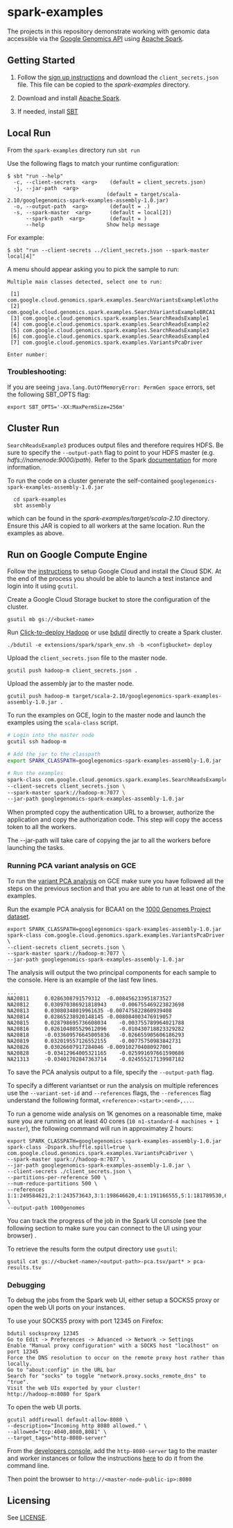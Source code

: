 spark-examples
==============

The projects in this repository demonstrate working with genomic data accessible via the [Google Genomics API](https://developers.google.com/genomics/) using [Apache Spark](http://spark.apache.org/).

Getting Started
---------------

 1. Follow the [sign up instructions](https://developers.google.com/genomics) and download the `client_secrets.json` file. This file can be copied to the _spark-examples_ directory.

 2. Download and install [Apache Spark](https://spark.apache.org/downloads.html).

 3. If needed, install [SBT](http://www.scala-sbt.org/release/docs/Getting-Started/Setup.html)


Local Run
---------
From the `spark-examples` directory run `sbt run`

Use the following flags to match your runtime configuration:

```
$ sbt "run --help"
  -c, --client-secrets  <arg>    (default = client_secrets.json)
  -j, --jar-path  <arg>
                                (default = target/scala-2.10/googlegenomics-spark-examples-assembly-1.0.jar)
  -o, --output-path  <arg>       (default = .)
  -s, --spark-master  <arg>      (default = local[2])
      --spark-path  <arg>        (default = )
      --help                    Show help message
```

For example: 

```
$ sbt "run --client-secrets ../client_secrets.json --spark-master local[4]"
```


A menu should appear asking you to pick the sample to run:
```
Multiple main classes detected, select one to run:

 [1] com.google.cloud.genomics.spark.examples.SearchVariantsExampleKlotho
 [2] com.google.cloud.genomics.spark.examples.SearchVariantsExampleBRCA1
 [3] com.google.cloud.genomics.spark.examples.SearchReadsExample1
 [4] com.google.cloud.genomics.spark.examples.SearchReadsExample2
 [5] com.google.cloud.genomics.spark.examples.SearchReadsExample3
 [6] com.google.cloud.genomics.spark.examples.SearchReadsExample4
 [7] com.google.cloud.genomics.spark.examples.VariantsPcaDriver
 
Enter number:
```

### Troubleshooting:

If you are seeing `java.lang.OutOfMemoryError: PermGen space` errors, set the following SBT_OPTS flag:
```
export SBT_OPTS='-XX:MaxPermSize=256m'
``` 

Cluster Run
-----------
`SearchReadsExample3` produces output files and therefore requires HDFS. Be sure to specify the `--output-path` flag to point to your HDFS master (e.g. _hdfs://namenode:9000/path_). Refer to the Spark [documentation](http://spark.apache.org/docs/0.9.1/spark-standalone.html#running-alongside-hadoop) for more information.

To run the code on a cluster generate the self-contained `googlegenomics-spark-examples-assembly-1.0.jar`
```
  cd spark-examples
  sbt assembly
```
which can be found in the _spark-examples/target/scala-2.10_ directory. Ensure this JAR is copied to all workers at the same location. Run the examples as above.

Run on Google Compute Engine
-----------------------------
Follow the [instructions](https://groups.google.com/forum/#!topic/gcp-hadoop-announce/EfQms8tK5cE) to setup Google Cloud and install the Cloud SDK. At the end of the process you should be able to launch a test instance and login into it using `gcutil`.


Create a Google Cloud Storage bucket to store the configuration of the cluster.

```
gsutil mb gs://<bucket-name>
```

Run [Click-to-deploy Hadoop](https://cloud.google.com/solutions/hadoop/click-to-deploy) or use [bdutil](https://groups.google.com/forum/#!topic/gcp-hadoop-announce/EfQms8tK5cE) directly to create a Spark cluster.

```
./bdutil -e extensions/spark/spark_env.sh -b <configbucket> deploy

```

Upload the `client_secrets.json` file to the master node.

```
gcutil push hadoop-m client_secrets.json .
```

Upload the assembly jar to the master node.
```
gcutil push hadoop-m target/scala-2.10/googlegenomics-spark-examples-assembly-1.0.jar .
```

To run the examples on GCE, login to the master node and launch the examples using the `scala-class` script.
```bash
# Login into the master node
gcutil ssh hadoop-m

# Add the jar to the classpath
export SPARK_CLASSPATH=googlegenomics-spark-examples-assembly-1.0.jar

# Run the examples
spark-class com.google.cloud.genomics.spark.examples.SearchReadsExample1 \
--client-secrets client_secrets.json \ 
--spark-master spark://hadoop-m:7077 \
--jar-path googlegenomics-spark-examples-assembly-1.0.jar
```

When prompted copy the authentication URL to a browser, authorize the application and copy 
the authorization code. This step will copy the access token to all the workers.

The --jar-path will take care of copying the jar to all the workers before launching the tasks.

### Running PCA variant analysis on GCE
To run the [variant PCA analysis](https://github.com/googlegenomics/spark-examples/blob/master/src/main/scala/com/google/cloud/genomics/spark/examples/VariantsPca.scala) on GCE  make sure you have followed all the steps on the previous section and that you are able to run at least one of the examples.

Run the example PCA analysis for BCAA1 on the [1000 Genomes Project dataset](https://cloud.google.com/genomics/data/1000-genomes).
```
export SPARK_CLASSPATH=googlegenomics-spark-examples-assembly-1.0.jar
spark-class com.google.cloud.genomics.spark.examples.VariantsPcaDriver \
--client-secrets client_secrets.json \ 
--spark-master spark://hadoop-m:7077 \
--jar-path googlegenomics-spark-examples-assembly-1.0.jar
```

The analysis will output the two principal components for each sample to the console. Here is an example of the last few lines.
```
...
NA20811		0.0286308791579312	-0.008456233951873527
NA20812		0.030970386921818943	-0.006755469223823698
NA20813		0.03080348019961635	-0.007475822860939408
NA20814		0.02865238920148145	-0.008084003476919057
NA20815		0.028798695736608034	-0.003755789964021788
NA20816		0.026104805529612096	-0.010430718823329282
NA20818		-0.033609576645005836	-0.026655905606186293
NA20819		0.032019557126552155	-0.00775750983842731
NA20826		0.03026607917284046	-0.009102704080927001
NA20828		-0.03412964005321165	-0.025991697661590686
NA21313		-0.03401702847363714	-0.024555217139987182
```

To save the PCA analysis output to a file, specify the `--output-path` flag.

To specify a different variantset or run the analysis on multiple references use the `--variant-set-id` and  `--references` flags, the `--references` flag understand the following format, `<reference>:<start>:<end>,...`.

To run a genome wide analysis on 1K genomes on a reasonable time, make sure you are running on at least 40 cores (`10 n1-standard-4 machines + 1 master`), the following command will run in approximatey 2 hours:

```
export SPARK_CLASSPATH=googlegenomics-spark-examples-assembly-1.0.jar 
spark-class -Dspark.shuffle.spill=true \
com.google.cloud.genomics.spark.examples.VariantsPcaDriver \
--spark-master spark://hadoop-m:7077 \
--jar-path googlegenomics-spark-examples-assembly-1.0.jar \
--client-secrets ./client_secrets.json \
--partitions-per-reference 500 \
--num-reduce-partitions 500 \
--references 1:1:249584621,2:1:243573643,3:1:198646620,4:1:191166555,5:1:181789530,6:1:171437644,7:1:159384882,8:1:147035750,9:1:141622696,10:1:136179071,11:1:135844125,12:1:134672335,13:1:115181169,14:1:107515075,15:1:103358507,16:1:90985975,17:1:81775057,18:1:78247741,19:1:59585744,20:1:63962825,21:1:48974388,22:1:51869428 \
--output-path 1000genomes
```

You can track the progress of the job in the Spark UI console (see the following section to make sure you can connect to the UI using your browser) .

To retrieve the results form the output directory use `gsutil`:

```
gsutil cat gs://<bucket-name>/<output-path>-pca.tsv/part* > pca-results.tsv
```

### Debugging 
To debug the jobs from the Spark web UI, either setup a SOCKS5 proxy 
or open the web UI ports on your instances.

To use your SOCKS5 proxy with port 12345 on Firefox:

```
bdutil socksproxy 12345
Go to Edit -> Preferences -> Advanced -> Network -> Settings
Enable "Manual proxy configuration" with a SOCKS host "localhost" on port 12345
Force the DNS resolution to occur on the remote proxy host rather than locally.
Go to "about:config" in the URL bar
Search for "socks" to toggle "network.proxy.socks_remote_dns" to "true".
Visit the web UIs exported by your cluster!
http://hadoop-m:8080 for Spark
```

To open the web UI ports.

```
gcutil addfirewall default-allow-8080 \
--description="Incoming http 8080 allowed." \
--allowed="tcp:4040,8080,8081" \
--target_tags="http-8080-server"
```
From the [developers console](https://console.developers.google.com/project),
add the `http-8080-server` tag to the master and worker instances or follow the instructions
[here](https://developers.google.com/compute/docs/instances#tags) to do it from the command line.

Then point the browser to `http://<master-node-public-ip>:8080`


Licensing
---------

See [LICENSE](LICENSE).
